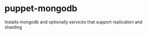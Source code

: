 puppet-mongodb
==============

Installs mongodb and optionally services that support replication and sharding